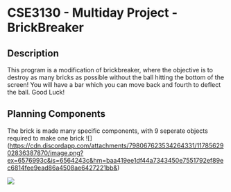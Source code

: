# CSE3130 - Multiday Project - BrickBreaker

## Description
This program is a modification of brickbreaker, where the objective is to destroy as many bricks as possible without the ball hitting the bottom of the screen! You will have a bar which you can move back and fourth to deflect the ball. Good Luck!

## Planning Components
The brick is made many specific components, with 9 seperate objects required to make one brick
![] (https://cdn.discordapp.com/attachments/798067623534264331/1178562902836387870/image.png?ex=6576993c&is=6564243c&hm=baa419ee1df44a7343450e7551792ef89ec6814fee9ead86a4508ae6427221bb&)


![](https://cdn.discordapp.com/attachments/798067623534264331/1178562059261190224/image.png?ex=65769873&is=65642373&hm=c0d4f73831c7bc6dc543791a19ba64f229ff97f208d00b54f9c07a440c6aaaff&) 

